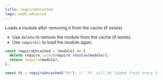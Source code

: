 ```yaml
---
title: requireUncached
tags: node,advanced
---
```


Loads a module after removing it from the cache (if exists).

- Use `delete` to remove the module from the cache (if exists).
- Use `require()` to load the module again.

```js
const requireUncached = (module) => {
  delete require.cache[require.resolve(module)];
  return require(module);
};
```

```js
const fs = requireUncached("fs"); // 'fs' will be loaded fresh every time
```
